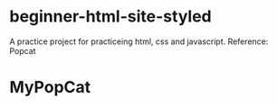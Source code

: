 # beginner-html-site-styled
A practice project for practiceing html, css and javascript. Reference: Popcat
# MyPopCat
